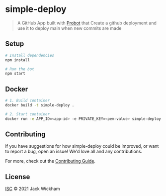 # simple-deploy

> A GitHub App built with [Probot](https://github.com/probot/probot) that Create a github deployment and use it to deploy main when new commits are made

## Setup

```sh
# Install dependencies
npm install

# Run the bot
npm start
```

## Docker

```sh
# 1. Build container
docker build -t simple-deploy .

# 2. Start container
docker run -e APP_ID=<app-id> -e PRIVATE_KEY=<pem-value> simple-deploy
```

## Contributing

If you have suggestions for how simple-deploy could be improved, or want to report a bug, open an issue! We'd love all and any contributions.

For more, check out the [Contributing Guide](CONTRIBUTING.md).

## License

[ISC](LICENSE) © 2021 Jack Wickham
